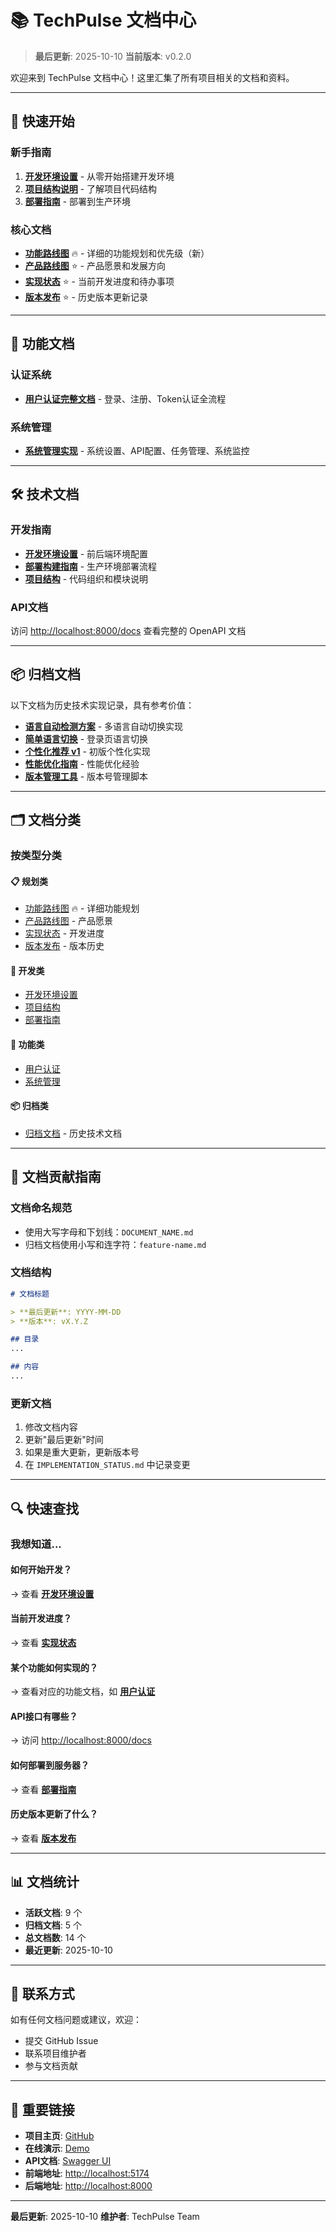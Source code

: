 # 📚 TechPulse 文档中心

> **最后更新**: 2025-10-10
> **当前版本**: v0.2.0

欢迎来到 TechPulse 文档中心！这里汇集了所有项目相关的文档和资料。

---

## 🚀 快速开始

### 新手指南
1. **[开发环境设置](./SETUP_GUIDE.md)** - 从零开始搭建开发环境
2. **[项目结构说明](./project-structure.md)** - 了解项目代码结构
3. **[部署指南](./DEPLOYMENT_GUIDE.md)** - 部署到生产环境

### 核心文档
- **[功能路线图](./FEATURE_ROADMAP.md)** 🔥 - 详细的功能规划和优先级（新）
- **[产品路线图](./PRODUCT_ROADMAP.md)** ⭐ - 产品愿景和发展方向
- **[实现状态](./IMPLEMENTATION_STATUS.md)** ⭐ - 当前开发进度和待办事项
- **[版本发布](./RELEASE.md)** ⭐ - 历史版本更新记录

---

## 📖 功能文档

### 认证系统
- **[用户认证完整文档](./AUTH_COMPLETE.md)** - 登录、注册、Token认证全流程

### 系统管理
- **[系统管理实现](./SETTINGS_IMPLEMENTATION.md)** - 系统设置、API配置、任务管理、系统监控

---

## 🛠️ 技术文档

### 开发指南
- **[开发环境设置](./SETUP_GUIDE.md)** - 前后端环境配置
- **[部署构建指南](./DEPLOYMENT_GUIDE.md)** - 生产环境部署流程
- **[项目结构](./project-structure.md)** - 代码组织和模块说明

### API文档
访问 [http://localhost:8000/docs](http://localhost:8000/docs) 查看完整的 OpenAPI 文档

---

## 📦 归档文档

以下文档为历史技术实现记录，具有参考价值：

- **[语言自动检测方案](./archived/language-detection.md)** - 多语言自动切换实现
- **[简单语言切换](./archived/simple-language-switch.md)** - 登录页语言切换
- **[个性化推荐 v1](./archived/personalization-v1.md)** - 初版个性化实现
- **[性能优化指南](./archived/optimization-guide.md)** - 性能优化经验
- **[版本管理工具](./archived/version-tools.md)** - 版本号管理脚本

---

## 🗂️ 文档分类

### 按类型分类

#### 📋 规划类
- [功能路线图](./FEATURE_ROADMAP.md) 🔥 - 详细功能规划
- [产品路线图](./PRODUCT_ROADMAP.md) - 产品愿景
- [实现状态](./IMPLEMENTATION_STATUS.md) - 开发进度
- [版本发布](./RELEASE.md) - 版本历史

#### 🔧 开发类
- [开发环境设置](./SETUP_GUIDE.md)
- [项目结构](./project-structure.md)
- [部署指南](./DEPLOYMENT_GUIDE.md)

#### 🎯 功能类
- [用户认证](./AUTH_COMPLETE.md)
- [系统管理](./SETTINGS_IMPLEMENTATION.md)

#### 📦 归档类
- [归档文档](./archived/) - 历史技术文档

---

## 📝 文档贡献指南

### 文档命名规范
- 使用大写字母和下划线：`DOCUMENT_NAME.md`
- 归档文档使用小写和连字符：`feature-name.md`

### 文档结构
```markdown
# 文档标题

> **最后更新**: YYYY-MM-DD
> **版本**: vX.Y.Z

## 目录
...

## 内容
...
```

### 更新文档
1. 修改文档内容
2. 更新"最后更新"时间
3. 如果是重大更新，更新版本号
4. 在 `IMPLEMENTATION_STATUS.md` 中记录变更

---

## 🔍 快速查找

### 我想知道...

#### 如何开始开发？
→ 查看 **[开发环境设置](./SETUP_GUIDE.md)**

#### 当前开发进度？
→ 查看 **[实现状态](./IMPLEMENTATION_STATUS.md)**

#### 某个功能如何实现的？
→ 查看对应的功能文档，如 **[用户认证](./AUTH_COMPLETE.md)**

#### API接口有哪些？
→ 访问 [http://localhost:8000/docs](http://localhost:8000/docs)

#### 如何部署到服务器？
→ 查看 **[部署指南](./DEPLOYMENT_GUIDE.md)**

#### 历史版本更新了什么？
→ 查看 **[版本发布](./RELEASE.md)**

---

## 📊 文档统计

- **活跃文档**: 9 个
- **归档文档**: 5 个
- **总文档数**: 14 个
- **最近更新**: 2025-10-10

---

## 🤝 联系方式

如有任何文档问题或建议，欢迎：
- 提交 GitHub Issue
- 联系项目维护者
- 参与文档贡献

---

## 📌 重要链接

- **项目主页**: [GitHub](https://github.com/your-repo/TechPulse)
- **在线演示**: [Demo](https://demo.techpulse.com)
- **API文档**: [Swagger UI](http://localhost:8000/docs)
- **前端地址**: [http://localhost:5174](http://localhost:5174)
- **后端地址**: [http://localhost:8000](http://localhost:8000)

---

**最后更新**: 2025-10-10
**维护者**: TechPulse Team

